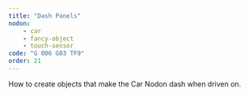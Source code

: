 ```yaml
---
title: "Dash Panels"
nodon: 
    - car
    - fancy-object
    - touch-sensor
code: "G 006 G03 TF9"
order: 21
---
```

How to create objects that make the Car Nodon dash when driven on.
